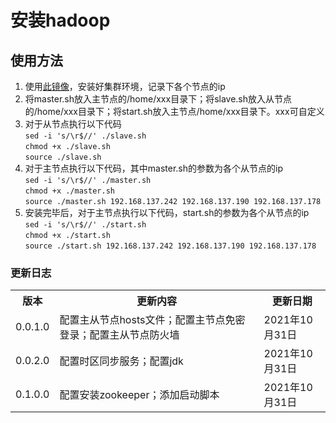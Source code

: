 <h1>安装hadoop</h1>
<h2>使用方法</h2>
<ol>
<li>使用<a href="http://mirrors.aliyun.com/centos/7/isos/x86_64/CentOS-7-x86_64-Minimal-2009.iso" target="_blank">此镜像</a>，安装好集群环境，记录下各个节点的ip</li>
<li>将master.sh放入主节点的/home/xxx目录下；将slave.sh放入从节点的/home/xxx目录下；将start.sh放入主节点/home/xxx目录下。xxx可自定义</li>
<li>
对于从节点执行以下代码<br />
<code>sed -i 's/\r$//' ./slave.sh</code><br />
<code>chmod +x ./slave.sh</code><br />
<code>source ./slave.sh</code>
</li>
<li>
对于主节点执行以下代码，其中master.sh的参数为各个从节点的ip<br />
<code>sed -i 's/\r$//' ./master.sh</code><br />
<code>chmod +x ./master.sh</code><br />
<code>source ./master.sh 192.168.137.242 192.168.137.190 192.168.137.178</code>
</li>
<li>
安装完毕后，对于主节点执行以下代码，start.sh的参数为各个从节点的ip<br />
<code>sed -i 's/\r$//' ./start.sh</code><br />
<code>chmod +x ./start.sh</code><br />
<code>source ./start.sh 192.168.137.242 192.168.137.190 192.168.137.178</code>
</li>
</ol>
<h3>更新日志</h3>
<table>
<tr>
<th>版本</th><th>更新内容</th><th>更新日期</th>
</tr>
<tr>
<td>0.0.1.0</td><td>配置主从节点hosts文件；配置主节点免密登录；配置主从节点防火墙</td><td>2021年10月31日</td>
</tr>
<tr>
<td>0.0.2.0</td><td>配置时区同步服务；配置jdk</td><td>2021年10月31日</td>
</tr>
<tr>
<td>0.1.0.0</td><td>配置安装zookeeper；添加启动脚本</td><td>2021年10月31日</td>
</tr>
</table>